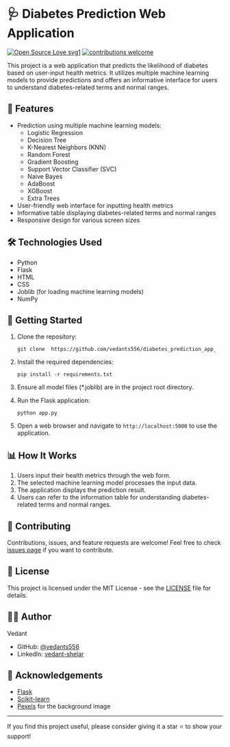 
# 🩺 Diabetes Prediction Web Application

[![Open Source Love svg1](https://badges.frapsoft.com/os/v1/open-source.svg?v=103)](#)
[![contributions welcome](https://img.shields.io/badge/contributions-welcome-brightgreen.svg?style=flat&label=Contributions&colorA=red&colorB=black	)](#)

This project is a web application that predicts the likelihood of diabetes based on user-input health metrics. It utilizes multiple machine learning models to provide predictions and offers an informative interface for users to understand diabetes-related terms and normal ranges.

## 🌟 Features

- Prediction using multiple machine learning models:
  - Logistic Regression
  - Decision Tree
  - K-Nearest Neighbors (KNN)
  - Random Forest
  - Gradient Boosting
  - Support Vector Classifier (SVC)
  - Naive Bayes
  - AdaBoost
  - XGBoost
  - Extra Trees
- User-friendly web interface for inputting health metrics
- Informative table displaying diabetes-related terms and normal ranges
- Responsive design for various screen sizes

## 🛠️ Technologies Used

- Python
- Flask
- HTML
- CSS
- Joblib (for loading machine learning models)
- NumPy

## 🚀 Getting Started

1. Clone the repository:
   ```
   git clone  https://github.com/vedants556/diabetes_prediction_app_
   ```

2. Install the required dependencies:
   ```
   pip install -r requirements.txt
   ```

3. Ensure all model files (*.joblib) are in the project root directory.

4. Run the Flask application:
   ```
   python app.py
   ```

5. Open a web browser and navigate to `http://localhost:5000` to use the application.

## 📊 How It Works

1. Users input their health metrics through the web form.
2. The selected machine learning model processes the input data.
3. The application displays the prediction result.
4. Users can refer to the information table for understanding diabetes-related terms and normal ranges.

## 🤝 Contributing

Contributions, issues, and feature requests are welcome! Feel free to check [issues page](#) if you want to contribute.

## 📜 License

This project is licensed under the MIT License - see the [LICENSE](LICENSE) file for details.

## 👨‍💻 Author

Vedant 
- GitHub: [@vedants556](https://github.com/vedants556)
- LinkedIn: [vedant-shelar](www.linkedin.com/in/vedant-shelar-41923724b)

## 🙏 Acknowledgements

- [Flask](https://flask.palletsprojects.com/)
- [Scikit-learn](https://scikit-learn.org/)
- [Pexels](https://www.pexels.com/) for the background image

---

If you find this project useful, please consider giving it a star ⭐️ to show your support!
